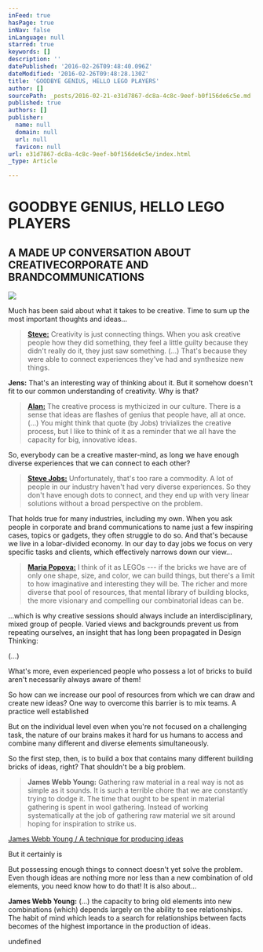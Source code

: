 ```yaml
---
inFeed: true
hasPage: true
inNav: false
inLanguage: null
starred: true
keywords: []
description: ''
datePublished: '2016-02-26T09:48:40.096Z'
dateModified: '2016-02-26T09:48:28.130Z'
title: 'GOODBYE GENIUS, HELLO LEGO PLAYERS'
author: []
sourcePath: _posts/2016-02-21-e31d7867-dc8a-4c8c-9eef-b0f156de6c5e.md
published: true
authors: []
publisher:
  name: null
  domain: null
  url: null
  favicon: null
url: e31d7867-dc8a-4c8c-9eef-b0f156de6c5e/index.html
_type: Article

---
```

# GOODBYE GENIUS, HELLO LEGO PLAYERS

## 

## A MADE UP CONVERSATION ABOUT CREATIVECORPORATE AND BRANDCOMMUNICATIONS
![](https://the-grid-user-content.s3-us-west-2.amazonaws.com/3189a5a1-e0b0-4c2d-956c-6d693f741857.jpg)

Much has been said about what it takes to be creative. Time to sum up the most important thoughts and ideas...

> **[Steve:][0]** Creativity is just connecting things. When you ask creative people how they did something, they feel a little guilty because they didn't really do it, they just saw something. (...) That's because they were able to connect experiences they've had and synthesize new things.

**Jens:** That's an interesting way of thinking about it. But it somehow doesn't fit to our common understanding of creativity. Why is that?

> **[Alan:][1]** The creative process is mythicized in our culture. There is a sense that ideas are flashes of genius that people have, all at once. (...) You might think that quote (by Jobs) trivializes the creative process, but I like to think of it as a reminder that we all have the capacity for big, innovative ideas.

So, everybody can be a creative master-mind, as long we have enough diverse experiences that we can connect to each other?  
> 
> **[Steve Jobs:][0]** Unfortunately, that's too rare a commodity. A lot of people in our industry haven't had very diverse experiences. So they don't have enough dots to connect, and they end up with very linear solutions without a broad perspective on the problem.

That holds true for many industries, including my own. When you ask people in corporate and brand communications to name just a few inspiring cases, topics or gadgets, they often struggle to do so. And that's because we live in a lobar-divided economy. In our day to day jobs we focus on very specific tasks and clients, which effectively narrows down our view...

> [**Maria Popova:**][2] I think of it as LEGOs --- if the bricks we have are of only one shape, size, and color, we can build things, but there's a limit to how imaginative and interesting they will be. The richer and more diverse that pool of resources, that mental library of building blocks, the more visionary and compelling our combinatorial ideas can be.

...which is why creative sessions should always include an interdisciplinary, mixed group of people. Varied views and backgrounds prevent us from repeating ourselves, an insight that has long been propagated in Design Thinking:

(...)   

What's more, even experienced people who possess a lot of bricks to build aren't necessarily always aware of them! 

So how can we increase our pool of resources from which we can draw and create new ideas? One way to overcome this barrier is to mix teams. A practice well established 

But on the individual level even when you're not focused on a challenging task, the nature of our brains makes it hard for us humans to access and combine many different and diverse elements simultaneously. 

So the first step, then, is to build a box that contains many different building bricks of ideas, right? That shouldn't be a big problem.

> **James Webb Young:** Gathering raw material in a real way is not as simple as it sounds. It is such a terrible chore that we are constantly trying to dodge it. The time that ought to be spent in material gathering is spent in wool gathering. Instead of working systematically at the job of gathering raw material we sit around hoping for inspiration to strike us.

[James Webb Young / A technique for producing ideas][3]

But it certainly is 

But possessing enough things to connect doesn't yet solve the problem. Even though ideas are nothing more nor less than a new combination of old elements, you need know how to do that! It is also about...

**James Webb Young:** (...) the capacity to bring old elements into new combinations (which) depends largely on the ability to see relationships. The habit of mind which leads to a search for relationships between facts becomes of the highest importance in the production of ideas.

undefined

[0]: http://www.wired.com/1996/02/jobs-2/
[1]: https://medium.com/self-starter/generating-ideas-at-apple-71e575a1e2e3#.cgja8uzgp
[2]: https://www.brainpickings.org/about/
[3]: http://www.amazon.de/exec/obidos/ASIN/1434102750/braipick00-21